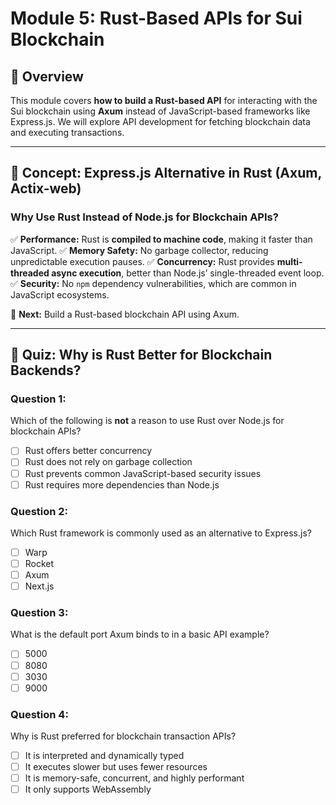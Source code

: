 # Module 5: Rust-Based APIs for Sui Blockchain

## 📌 Overview
This module covers **how to build a Rust-based API** for interacting with the Sui blockchain using **Axum** instead of JavaScript-based frameworks like Express.js. We will explore API development for fetching blockchain data and executing transactions.

---

## **📖 Concept: Express.js Alternative in Rust (Axum, Actix-web)**
### **Why Use Rust Instead of Node.js for Blockchain APIs?**
✅ **Performance:** Rust is **compiled to machine code**, making it faster than JavaScript.
✅ **Memory Safety:** No garbage collector, reducing unpredictable execution pauses.
✅ **Concurrency:** Rust provides **multi-threaded async execution**, better than Node.js’ single-threaded event loop.
✅ **Security:** No `npm` dependency vulnerabilities, which are common in JavaScript ecosystems.

📌 **Next:** Build a Rust-based blockchain API using Axum.

---

## **📝 Quiz: Why is Rust Better for Blockchain Backends?**
### **Question 1:**
Which of the following is **not** a reason to use Rust over Node.js for blockchain APIs?
- [ ] Rust offers better concurrency
- [ ] Rust does not rely on garbage collection
- [ ] Rust prevents common JavaScript-based security issues
- [ ] Rust requires more dependencies than Node.js

### **Question 2:**
Which Rust framework is commonly used as an alternative to Express.js?
- [ ] Warp
- [ ] Rocket
- [ ] Axum
- [ ] Next.js

### **Question 3:**
What is the default port Axum binds to in a basic API example?
- [ ] 5000
- [ ] 8080
- [ ] 3030
- [ ] 9000

### **Question 4:**
Why is Rust preferred for blockchain transaction APIs?
- [ ] It is interpreted and dynamically typed
- [ ] It executes slower but uses fewer resources
- [ ] It is memory-safe, concurrent, and highly performant
- [ ] It only supports WebAssembly
